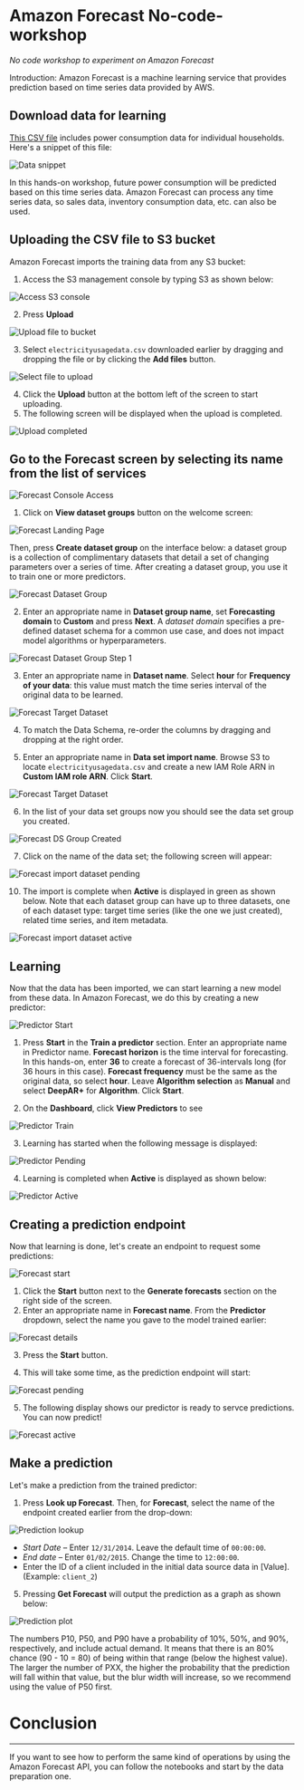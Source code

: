 # Amazon Forecast No-code-workshop
*No code workshop to experiment on Amazon Forecast*

Introduction: Amazon Forecast is a machine learning service that provides prediction based on time series data provided by AWS.

 
## Download data for learning
[This CSV file](data/electricityusagedata.csv) includes power consumption data for individual households. Here's a snippet of this file:
 
![Data snippet](pictures/data_snippet.png "Data snippet")

In this hands-on workshop, future power consumption will be predicted based on this time series data. Amazon Forecast can process any time series data, so sales data, inventory consumption data, etc. can also be used.

## Uploading the CSV file to S3 bucket
Amazon Forecast imports the training data from any S3 bucket: 
<!-- let's create one to store the CSV file downloaded earlier. -->

1. Access the S3 management console by typing S3 as shown below:

![Access S3 console](pictures/console_s3.png)

2. Press **Upload**

![Upload file to bucket](pictures/s3_upload.png)

3. Select `electricityusagedata.csv` downloaded earlier by dragging and dropping the file or by clicking the **Add files** button.

![Select file to upload](pictures/s3_upload_selected.png)

4. Click the **Upload** button at the bottom left of the screen to start uploading.
5. The following screen will be displayed when the upload is completed.

![Upload completed](pictures/s3_upload_completed.png)

<!-- ## Creating an IAM role
Create the required permissions for Forecast to access S3. The permissions created here will be attached to Forecast later and you will be able to access S3.

1. Access the IAM management console in the same way as S3.

![Navigating to IAM console](pictures/console_iam.png)

![IAM Landing page](pictures/iam_landing_page.png)

2. Select **Roles** in the navigation pane on the left side of the screen.

![IAM Create Role](pictures/iam_create_role.png)

3. Click the **Create role** button

![IAM Forecast role step 1](pictures/iam_step1.png)

4. Select **Forecast** from **Select a service to view is use cases** and press **Next: Permissions**.

![IAM Forecast role step 2](pictures/iam_step2.png)

5. Press **Next: Tags** at the bottom right of the screen. No need to enter something on the tag screen that appears next. Press **Next: Review**.

![IAM Forecast role step 3](pictures/iam_step3.png)

6. Enter an appropriate name in **Role Name** and press **Create Role**.

![IAM Forecast role created](pictures/iam_role_created.png)

7. Creation is complete. Click on the created role to go to the details screen. Make a note of **Role ARN** because we will associate this role to Forecast later and grand S3 access to the service:

![IAM Forecast role summary](pictures/iam_role_summary.png) -->

## Go to the Forecast screen by selecting its name from the list of services

![Forecast Console Access](pictures/console_forecast.png)

1. Click on **View dataset groups** button on the welcome screen:

![Forecast Landing Page](pictures/forecast_landing_page.png)

Then, press **Create dataset group** on the interface below: a dataset group is a collection of complimentary datasets that detail a set of changing parameters over a series of time. After creating a dataset group, you use it to train one or more predictors.

![Forecast Dataset Group](pictures/forecast_dataset_group.png)

2. Enter an appropriate name in **Dataset group name**, set **Forecasting domain** to **Custom** and press **Next**. A *dataset domain* specifies a pre-defined dataset schema for a common use case, and does not impact model algorithms or hyperparameters.

![Forecast Dataset Group Step 1](pictures/forecast_dataset_group_step1.png)

3. Enter an appropriate name in **Dataset name**. Select **hour** for **Frequency of your data**: this value must match the time series interval of the original data to be learned.

![Forecast Target Dataset](pictures/forecast_target_dataset_step2.png)

4. To match the Data Schema, re-order the columns by dragging and dropping at the right order. 
  
   
<!-- 2. If the following green bar is displayed, the dataset is set correctly:

![Forecast import successful](pictures/forecast_dataset_created.png)

Next, click **Import** -->

5. Enter an appropriate name in **Data set import name**. Browse S3 to locate ``electricityusagedata.csv`` and create a new IAM Role ARN  in **Custom IAM role ARN**. Click **Start**.

![Forecast Target Dataset](pictures/forecast_import_target_dataset.png)

 6. In the list of your data set groups now you should see the data set group you created. 

![Forecast DS Group Created](pictures/ds_group_created.png) 

7. Click on the name of the data set; the following screen will appear:

![Forecast import dataset pending](pictures/forecast_import_dataset_pending.png)

10. The import is complete when **Active** is displayed in green as shown below. Note that each dataset group can have up to three datasets, one of each dataset type: target time series (like the one we just created), related time series, and item metadata.

![Forecast import dataset active](pictures/forecast_import_dataset_active.png)

## Learning
Now that the data has been imported, we can start learning a new model from these data. In Amazon Forecast, we do this by creating a new predictor:

![Predictor Start](pictures/predictor_start.png)

1. Press **Start** in the **Train a predictor** section. Enter an appropriate name in Predictor name. **Forecast horizon** is the time interval for forecasting. In this hands-on, enter **36** to create a forecast of 36-intervals long (for 36 hours in this case). **Forecast frequency** must be the same as the original data, so select **hour**. Leave **Algorithm selection** as **Manual** and select **DeepAR+** for **Algorithm**. Click **Start**.


2. On the **Dashboard**, click **View Predictors** to see

![Predictor Train](pictures/predictor_train.png)

3. Learning has started when the following message is displayed:

![Predictor Pending](pictures/predictor_pending.png)

4. Learning is completed when **Active** is displayed as shown below:

![Predictor Active](pictures/predictor_active.png)

## Creating a prediction endpoint
Now that learning is done, let's create an endpoint to request some predictions:

![Forecast start](pictures/generate_forecast_start.png)

1. Click the **Start** button next to the **Generate forecasts** section on the right side of the screen.
2. Enter an appropriate name in **Forecast name**. From the **Predictor** dropdown, select the name you gave to the model trained earlier:

![Forecast details](pictures/generate_forecast_details.png)
 
3. Press the **Start** button.
 
4. This will take some time, as the prediction endpoint will start:

![Forecast pending](pictures/generate_forecast_pending.png)

5. The following display shows our predictor is ready to servce predictions. You can now predict!

![Forecast active](pictures/generate_forecast_active.png)

## Make a prediction
Let's make a prediction from the trained predictor:
1. Press **Look up Forecast**. Then, for **Forecast**, select the name of the endpoint created earlier from the drop-down:

![Prediction lookup](pictures/prediction_lookup.png)

* *Start Date* – Enter `12/31/2014`. Leave the default time of `00:00:00`.
* *End date* – Enter `01/02/2015`. Change the time to `12:00:00`.
* Enter the ID of a client included in the initial data source data in [Value]. (Example: `client_2`)

5. Pressing **Get Forecast** will output the prediction as a graph as shown below:

![Prediction plot](pictures/prediction_example.png)
 
The numbers P10, P50, and P90 have a probability of 10%, 50%, and 90%, respectively, and include actual demand. It means that there is an 80% chance (90 - 10 = 80) of being within that range (below the highest value). The larger the number of PXX, the higher the probability that the prediction will fall within that value, but the blur width will increase, so we recommend using the value of P50 first.

# Conclusion
---
If you want to see how to perform the same kind of operations by using the Amazon Forecast API, you can follow the notebooks and start by the data preparation one.